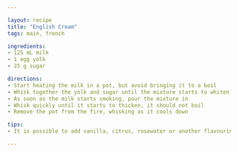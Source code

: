 ```yaml
---

layout: recipe
title: "English Cream"
tags: main, french

ingredients:
- 125 mL milk
- 1 egg yolk
- 25 g sugar

directions:
- Start heating the milk in a pot, but avoid bringing it to a boil
- Whisk together the yolk and sugar until the mixture starts to whiten
- As soon as the milk starts smoking, pour the mixture in
- Whisk quickly until it starts to thicken, it should not boil
- Remove the pot from the fire, whisking as it cools down

tips:
- It is possible to add vanilla, citrus, rosewater or another flavouring when heating up the milk

---
```

